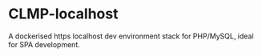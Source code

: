 # CLMP-localhost
A dockerised https localhost dev environment stack for PHP/MySQL, ideal for SPA development.
